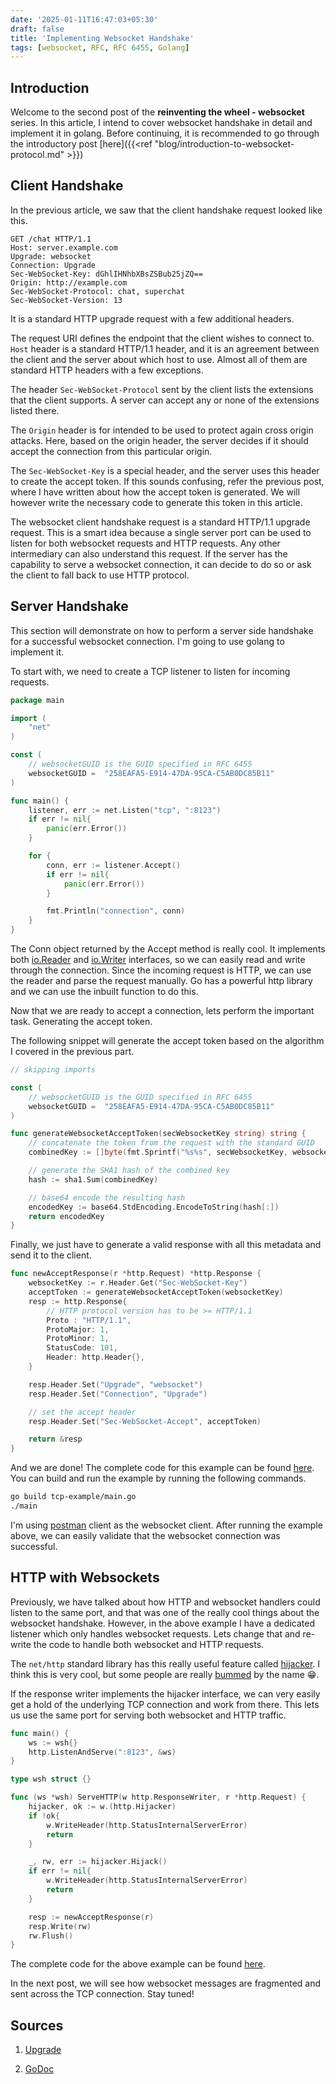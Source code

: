 ```yaml
---
date: '2025-01-11T16:47:03+05:30'
draft: false
title: 'Implementing Websocket Handshake'
tags: [websocket, RFC, RFC 6455, Golang]
---
```



## Introduction

  

Welcome to the second post of the **reinventing the wheel - websocket** series. In this article, I intend to cover websocket handshake in detail and implement it in golang. Before continuing, it is recommended to go through the introductory post [here]({{<ref  "blog/introduction-to-websocket-protocol.md"  >}})

## Client Handshake

In the previous article, we saw that the client handshake request looked like this.

```
GET /chat HTTP/1.1
Host: server.example.com
Upgrade: websocket
Connection: Upgrade
Sec-WebSocket-Key: dGhlIHNhbXBsZSBub25jZQ==
Origin: http://example.com
Sec-WebSocket-Protocol: chat, superchat
Sec-WebSocket-Version: 13
```
It is a standard HTTP upgrade request with a few additional headers.

The request URI defines the endpoint that the client wishes to connect to. `Host` header is a standard HTTP/1.1 header, and it is an agreement between the client and the server about which host to use. Almost all of them are standard HTTP headers with a few exceptions.

The header `Sec-WebSocket-Protocol` sent by the client lists the extensions that the client supports. A server can accept any or none of the extensions listed there.

The `Origin` header is for intended to be used to protect again cross origin attacks. Here, based on the origin header, the server decides if it should accept the connection from this particular origin.

The `Sec-WebSocket-Key` is a special header, and the server uses this header to create the accept token. If this sounds confusing, refer the previous post, where I have written about how the accept token is generated. We will however write the necessary code to generate this token in this article.

The websocket client handshake request is a standard HTTP/1.1 upgrade request. This is a smart idea because a single server port can be used to listen for both websocket requests and HTTP requests. Any other intermediary can also understand this request. If the server has the capability to serve a websocket connection, it can decide to do so or ask the client to fall back to use HTTP protocol.

## Server Handshake 
 
 This section will demonstrate on how to perform a server side handshake for a successful websocket connection. I'm going to use golang to implement it.

To start with, we need to create a TCP listener to listen for incoming requests. 

```go
package main

import (
    "net"
)

const (
	// websocketGUID is the GUID specified in RFC 6455
	websocketGUID =  "258EAFA5-E914-47DA-95CA-C5AB0DC85B11"
)

func main() {
	listener, err := net.Listen("tcp", ":8123")
	if err != nil{
		panic(err.Error())
	}

    for {
        conn, err := listener.Accept()
        if err != nil{
		    panic(err.Error())
	    }

        fmt.Println("connection", conn)
    }
}
```

The Conn object returned by the Accept method is really cool. It implements both [io.Reader](https://pkg.go.dev/io#Reader) and [io.Writer](https://pkg.go.dev/io#Writer) interfaces, so we can easily read and write through the connection. Since the incoming request is HTTP, we can use the reader and parse the request manually. Go has a powerful http library and we can use the inbuilt function to do this.

Now that we are ready to accept a connection, lets perform the important task. Generating the accept token.

The following snippet will generate the accept token based on the algorithm I covered in the previous part.

```go
// skipping imports

const (
	// websocketGUID is the GUID specified in RFC 6455
	websocketGUID =  "258EAFA5-E914-47DA-95CA-C5AB0DC85B11"
)

func generateWebsocketAcceptToken(secWebsocketKey string) string {
    // concatenate the token from the request with the standard GUID
	combinedKey := []byte(fmt.Sprintf("%s%s", secWebsocketKey, websocketGUID))

    // generate the SHA1 hash of the combined key
	hash := sha1.Sum(combinedKey)

    // base64 encode the resulting hash
	encodedKey := base64.StdEncoding.EncodeToString(hash[:])
	return encodedKey
}
```

Finally, we just have to generate a valid response with all this metadata and send it to the client.

```go
func newAcceptResponse(r *http.Request) *http.Response {
	websocketKey := r.Header.Get("Sec-WebSocket-Key")
	acceptToken := generateWebsocketAcceptToken(websocketKey)
	resp := http.Response{
        // HTTP protocol version has to be >= HTTP/1.1
		Proto : "HTTP/1.1",
		ProtoMajor: 1, 
		ProtoMinor: 1,
		StatusCode: 101,
		Header: http.Header{},
	}

	resp.Header.Set("Upgrade", "websocket")
	resp.Header.Set("Connection", "Upgrade")

    // set the accept header
	resp.Header.Set("Sec-WebSocket-Accept", acceptToken)

	return &resp
}
```


And we are done! The complete code for this example can be found [here](https://github.com/ajsqr/websocket-implementation-examples/blob/master/tcp-example/main.go). You can build and run the example by running the following commands. 

```sh
go build tcp-example/main.go
./main
```

I'm using [postman](https://www.postman.com/) client as the websocket client. After running the example above, we can easily validate that the websocket connection was successful. 

## HTTP with Websockets

Previously, we have talked about how HTTP and websocket handlers could listen to the same port, and that was one of the really cool things about the websocket handshake. However, in the above example I have a dedicated listener which only handles websocket requests. Lets change that and re-write the code to handle both websocket and HTTP requests.

The `net/http` standard library has this really useful feature called [hijacker](https://pkg.go.dev/net/http#Hijacker). I think this is very cool, but some people are really [bummed](https://groups.google.com/g/golang-nuts/c/sN6BFoli5GE/) by the name 😁. 

If the response writer implements the hijacker interface, we can very easily get a hold of the underlying TCP connection and work from there. This lets us use the same port for serving both websocket and HTTP traffic.

```go
func main() {
	ws := wsh{}
	http.ListenAndServe(":8123", &ws)
}

type wsh struct {}

func (ws *wsh) ServeHTTP(w http.ResponseWriter, r *http.Request) {
	hijacker, ok := w.(http.Hijacker)
	if !ok{
		w.WriteHeader(http.StatusInternalServerError)
		return
	}

	_, rw, err := hijacker.Hijack()
	if err != nil{
		w.WriteHeader(http.StatusInternalServerError)
		return
	}

	resp := newAcceptResponse(r)
	resp.Write(rw)
	rw.Flush()
}
```

The complete code for the above example can be found [here](https://github.com/ajsqr/websocket-implementation-examples/blob/master/hijacker-example/main.go).

In the next post, we will see how websocket messages are fragmented and sent across the TCP connection. Stay tuned!

## Sources

1. [Upgrade](https://developer.mozilla.org/en-US/docs/Web/HTTP/Headers/Upgrade)

2. [GoDoc](https://go.dev/blog/godoc)


